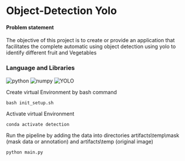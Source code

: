 # Object-Detection Yolo
####  Problem statement
The objective of this project is to create or provide an application that facilitates the complete automatic using object detection using yolo to identify different fruit and Vegetables


### Language and Libraries

<p>
<a><img src="https://img.shields.io/badge/Python-FFD43B?style=for-the-badge&logo=python&logoColor=darkgreen" alt="python"/></a>
<a><img src="https://img.shields.io/badge/yolo-181818?style=for-the-badge&logo=openai&logoColor=white" alt="numpy"/></a>
<a><img src="https://img.shields.io/badge/pytorch-%23EE4C2C.svg?style=for-the-badge&logo=Django&logoColor=white" alt="YOLO"/></a>

</p>




Create virtual Environment by bash command

```
bash init_setup.sh

```


Activate virtual Environment

```
conda activate detection

```


Run the pipeline by adding the data into directories artifacts\temp\mask (mask data or annotation) and 
artifacts\temp (original image)

```
python main.py

```

